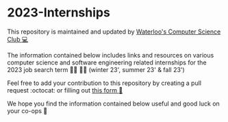 # 2023-Internships

This repository is maintained and updated by [Waterloo's Computer Science Club :computer:](https://csclub.uwaterloo.ca/)  

The information contained below includes links and resources on various computer science and software engineering related internships for the 2023 job search term :man_technologist: :woman_technologist: (winter 23', summer 23' & fall 23')

Feel free to add your contribution to this repository by creating a pull request :octocat: or filling out [this form  :memo:](https://docs.google.com/forms/d/e/1FAIpQLSdBOsVzDMJDbuNjWzBvTDoYZa19ru13PE_Pq09a3R0lYgFwMg/viewform)

We hope you find the information contained below useful and good luck on your co-ops 🥳
